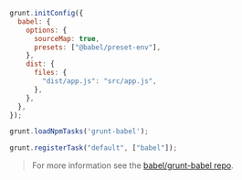 ```js title="JavaScript"
grunt.initConfig({
  babel: {
    options: {
      sourceMap: true,
      presets: ["@babel/preset-env"],
    },
    dist: {
      files: {
        "dist/app.js": "src/app.js",
      },
    },
  },
});

grunt.loadNpmTasks('grunt-babel');

grunt.registerTask("default", ["babel"]);
```

<blockquote class="babel-callout babel-callout-info">
  <p>
    For more information see the <a href="https://github.com/babel/grunt-babel">babel/grunt-babel repo</a>.
  </p>
</blockquote>

